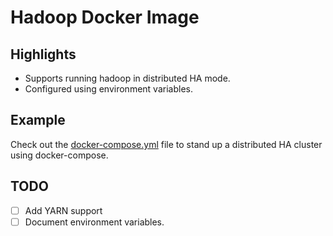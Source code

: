 # Hadoop Docker Image

## Highlights
- Supports running hadoop in distributed HA mode.
- Configured using environment variables.

## Example
Check out the [docker-compose.yml](docker-compose.yml) file to stand up a distributed HA cluster
using docker-compose.

## TODO
- [ ] Add YARN support
- [ ] Document environment variables.
